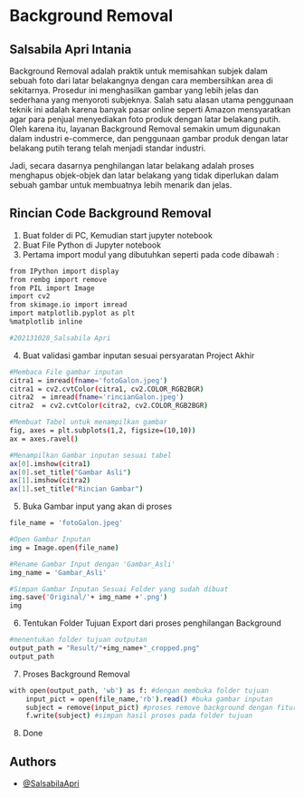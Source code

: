 
# Background Removal
## Salsabila Apri Intania


Background Removal adalah praktik untuk memisahkan subjek dalam sebuah foto dari latar belakangnya dengan cara membersihkan area di sekitarnya. Prosedur ini menghasilkan gambar yang lebih jelas dan sederhana yang menyoroti subjeknya. Salah satu alasan utama penggunaan teknik ini adalah karena banyak pasar online seperti Amazon mensyaratkan agar para penjual menyediakan foto produk dengan latar belakang putih. Oleh karena itu, layanan Background Removal semakin umum digunakan dalam industri e-commerce, dan penggunaan gambar produk dengan latar belakang putih terang telah menjadi standar industri.

Jadi, secara dasarnya penghilangan latar belakang adalah proses menghapus objek-objek dan latar belakang yang tidak diperlukan dalam sebuah gambar untuk membuatnya lebih menarik dan jelas.


## Rincian Code Background Removal

1. Buat folder di PC, Kemudian start jupyter notebook
2. Buat File Python di Jupyter notebook
3. Pertama import modul yang dibutuhkan seperti pada code dibawah :

```bash
from IPython import display
from rembg import remove
from PIL import Image
import cv2
from skimage.io import imread
import matplotlib.pyplot as plt
%matplotlib inline

#202131028_Salsabila Apri
```
4. Buat validasi gambar inputan sesuai persyaratan Project Akhir
```bash
#Membaca File gambar inputan
citra1 = imread(fname='fotoGalon.jpeg')
citra1 = cv2.cvtColor(citra1, cv2.COLOR_RGB2BGR)
citra2  = imread(fname='rincianGalon.jpeg')
citra2  = cv2.cvtColor(citra2, cv2.COLOR_RGB2BGR)

#Membuat Tabel untuk menampilkan gambar
fig, axes = plt.subplots(1,2, figsize=(10,10))
ax = axes.ravel()

#Menampilkan Gambar inputan sesuai tabel 
ax[0].imshow(citra1)
ax[0].set_title("Gambar Asli")
ax[1].imshow(citra2)
ax[1].set_title("Rincian Gambar")
```
5. Buka Gambar input yang akan di proses
```bash
file_name = 'fotoGalon.jpeg'

#Open Gambar Inputan
img = Image.open(file_name)

#Rename Gambar Input dengan 'Gambar_Asli'
img_name = 'Gambar_Asli'

#Simpan Gambar Inputan Sesuai Folder yang sudah dibuat
img.save('Original/'+ img_name +'.png')
img
```
6. Tentukan Folder Tujuan Export dari proses penghilangan Background
```bash
#menentukan folder tujuan outputan
output_path = "Result/"+img_name+"_cropped.png"
output_path
```
7. Proses Background Removal
```bash
with open(output_path, 'wb') as f: #dengan membuka folder tujuan
    input_pict = open(file_name,'rb').read() #buka gambar inputan
    subject = remove(input_pict) #proses remove background dengan fitur remove dari modul rembg
    f.write(subject) #simpan hasil proses pada folder tujuan
```
8. Done
## Authors

- [@SalsabilaApri](https://github.com/salsabilaapri)

